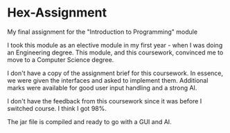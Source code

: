 # Hex-Assignment
My final assignment for the "Introduction to Programming" module

I took this module as an elective module in my first year - when I was doing an Engineering degree. This module, and this coursework, convinced me to move to a Computer Science degree.

I don't have a copy of the assignment brief for this coursework. In essence, we were given the interfaces and asked to implement them. Additional marks were available for good user input handling and a strong AI.

I don't have the feedback from this coursework since it was before I switched course. I think I got 98%.

The jar file is compiled and ready to go with a GUI and AI.
